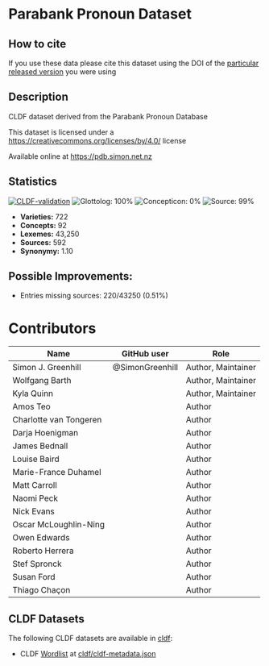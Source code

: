 # Parabank Pronoun Dataset

## How to cite

If you use these data please cite
this dataset using the DOI of the [particular released version](../../releases/) you were using

## Description


CLDF dataset derived from the Parabank Pronoun Database

This dataset is licensed under a https://creativecommons.org/licenses/by/4.0/ license

Available online at https://pdb.simon.net.nz

## Statistics

[![CLDF-validation](https://github.com/SimonGreenhill/pronouns/actions/workflows/python-package.yml/badge.svg)](https://github.com/SimonGreenhill/pronouns/actions/workflows/python-package.yml)
![Glottolog: 100%](https://img.shields.io/badge/Glottolog-100%25-brightgreen.svg "Glottolog: 100%")
![Concepticon: 0%](https://img.shields.io/badge/Concepticon-0%25-red.svg "Concepticon: 0%")
![Source: 99%](https://img.shields.io/badge/Source-99%25-brightgreen.svg "Source: 99%")

- **Varieties:** 722
- **Concepts:** 92
- **Lexemes:** 43,250
- **Sources:** 592
- **Synonymy:** 1.10

## Possible Improvements:



- Entries missing sources: 220/43250 (0.51%)

# Contributors

Name                   | GitHub user               | Role
---------------------- | ------------------------- | --------------------
Simon J. Greenhill     | @SimonGreenhill           | Author, Maintainer
Wolfgang Barth         |                           | Author, Maintainer
Kyla Quinn             |                           | Author, Maintainer
Amos Teo               |                           | Author
Charlotte van Tongeren |                           | Author
Darja Hoenigman        |                           | Author
James Bednall          |                           | Author
Louise Baird           |                           | Author
Marie-France Duhamel   |                           | Author
Matt Carroll           |                           | Author
Naomi Peck             |                           | Author
Nick Evans             |                           | Author
Oscar McLoughlin-Ning  |                           | Author
Owen Edwards           |                           | Author
Roberto Herrera        |                           | Author
Stef Spronck           |                           | Author
Susan Ford             |                           | Author
Thiago Chaçon          |                           | Author




## CLDF Datasets

The following CLDF datasets are available in [cldf](cldf):

- CLDF [Wordlist](https://github.com/cldf/cldf/tree/master/modules/Wordlist) at [cldf/cldf-metadata.json](cldf/cldf-metadata.json)
